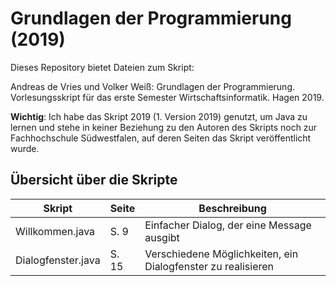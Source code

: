 # Grundlagen der Programmierung (2019)

Dieses Repository bietet Dateien zum Skript:

Andreas de Vries und Volker Weiß: Grundlagen der Programmierung. Vorlesungsskript für das erste Semester Wirtschaftsinformatik. Hagen 2019.

**Wichtig**: Ich habe das Skript 2019 (1. Version 2019) genutzt, um Java zu lernen und stehe in keiner Beziehung zu den Autoren des Skripts noch zur Fachhochschule Südwestfalen, auf deren Seiten das Skript veröffentlicht wurde.

## Übersicht über die Skripte

Skript             | Seite  | Beschreibung
-------------------|--------|--------------------------------------------------------------------
Willkommen.java    | S.   9 | Einfacher Dialog, der eine Message ausgibt
Dialogfenster.java | S.  15 | Verschiedene Möglichkeiten, ein Dialogfenster zu realisieren
